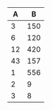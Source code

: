 | A  | B  |
| -- | -- |
| 3  | 150 |
| 6  | 120 |
| 12 | 420|
| 43 | 157 |
| 1  | 556|
| 2  |  9 |
| 3  |  8 |
